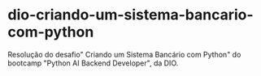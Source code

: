 # dio-criando-um-sistema-bancario-com-python
Resolução do desafio" Criando um Sistema Bancário com Python" do bootcamp "Python AI Backend Developer", da DIO.
